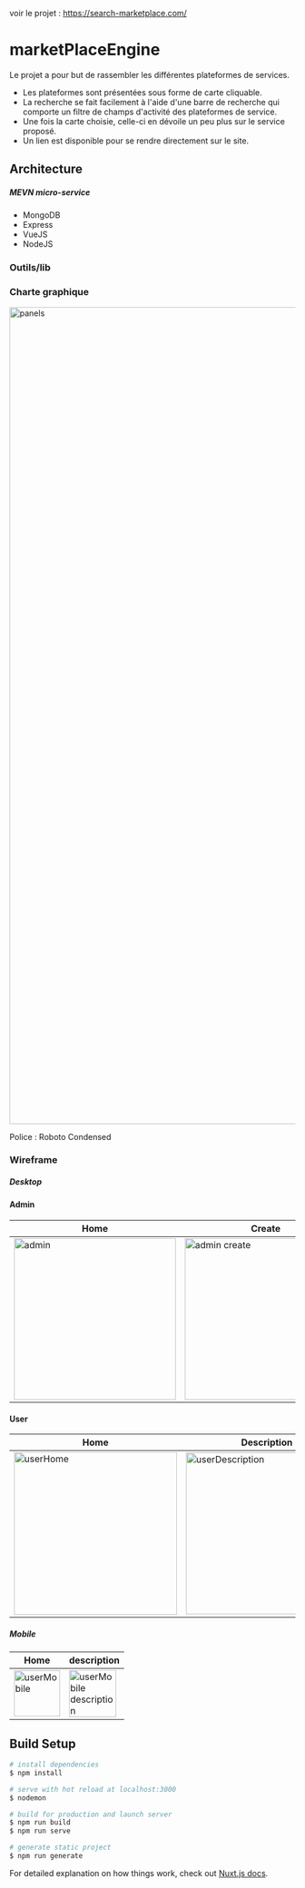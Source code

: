 voir le projet : https://search-marketplace.com/

# marketPlaceEngine
Le projet a pour but de rassembler les différentes plateformes de services.   

- Les plateformes sont présentées sous forme de carte cliquable. 
- La recherche se fait facilement à l'aide d'une barre de recherche qui comporte un filtre de champs d'activité des plateformes de service.   
- Une fois la carte choisie, celle-ci en dévoile un peu plus sur le service proposé. 
- Un lien est disponible pour se rendre directement sur le site. 
## Architecture
##### MEVN micro-service 
- MongoDB
- Express
- VueJS
- NodeJS

### Outils/lib

### Charte graphique 
<img width="1440" alt="panels" src="https://user-images.githubusercontent.com/69767205/121906532-7d099580-cd2b-11eb-84f4-e01b2b55f3f4.png">

Police : Roboto Condensed

### Wireframe 

##### Desktop

#### Admin
| Home          | Create        | Update        | Delete        |
| ------------- | ------------- | ------------- | ------------- |
|<img width="285" alt="admin " src="https://user-images.githubusercontent.com/69767205/120980382-d9dade00-c776-11eb-8c6e-e324bc98c28d.png"> |<img width="285" alt="admin create" src="https://user-images.githubusercontent.com/69767205/120980390-dcd5ce80-c776-11eb-9ddf-f59880b4c218.png"> |<img width="285" alt="admin update" src="https://user-images.githubusercontent.com/69767205/120980411-e2331900-c776-11eb-8edf-d1943ce5870a.png"> |<img width="285" alt="admin delete" src="https://user-images.githubusercontent.com/69767205/120980400-dfd0bf00-c776-11eb-9b03-282097bde14d.png"> |



#### User 

| Home          | Description   |
| ------------- | ------------- |
| <img width="287" alt="userHome" src="https://user-images.githubusercontent.com/69767205/120980435-e7906380-c776-11eb-91c5-96827e7cb3b9.png"> | <img width="285" alt="userDescription" src="https://user-images.githubusercontent.com/69767205/120980422-e4957300-c776-11eb-8690-e4d7052c9921.png">

##### Mobile 

| Home          | description   |
| ------------- | ------------- |
|<img width="81" alt="userMobile" src="https://user-images.githubusercontent.com/69767205/120980972-73a28b00-c777-11eb-90d0-d068eacb436f.png">|<img width="83" alt="userMobile description" src="https://user-images.githubusercontent.com/69767205/120980978-769d7b80-c777-11eb-8f21-ecba69e0d5cf.png">

## Build Setup

```bash
# install dependencies
$ npm install

# serve with hot reload at localhost:3000
$ nodemon

# build for production and launch server
$ npm run build
$ npm run serve

# generate static project
$ npm run generate
```

For detailed explanation on how things work, check out [Nuxt.js docs](https://nuxtjs.org).
